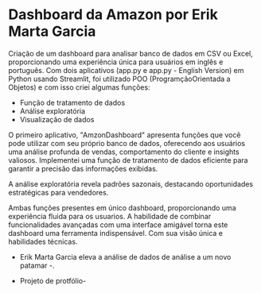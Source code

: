 # Dashboard da Amazon por Erik Marta Garcia

Criação de um dashboard para analisar banco de dados em CSV ou Excel, proporcionando uma experiência única para usuários em inglês e português. Com dois aplicativos (app.py e app.py - English Version) em Python usando Streamlit, foi utilizado POO (ProgramçãoOrientada a Objetos) e com isso criei algumas funções:
- Função de tratamento de dados
- Análise exploratória
- Visualização de dados

O primeiro aplicativo, "AmzonDashboard" apresenta funções que você pode utilizar com seu próprio banco de dados, oferecendo aos usuários uma análise profunda de vendas, comportamento do cliente e insights valiosos. Implementei uma função de tratamento de dados eficiente para garantir a precisão das informações exibidas.

A análise exploratória revela padrões sazonais, destacando oportunidades estratégicas para vendedores.

Ambas funções presentes em único dashboard, proporcionando uma experiência fluida para os usuarios. A habilidade de combinar funcionalidades avançadas com uma interface amigável torna este dashboard uma ferramenta indispensável. Com sua visão única e habilidades técnicas.

- Erik Marta Garcia eleva a análise de dados de análise a um novo patamar -.

- Projeto de protfólio-
